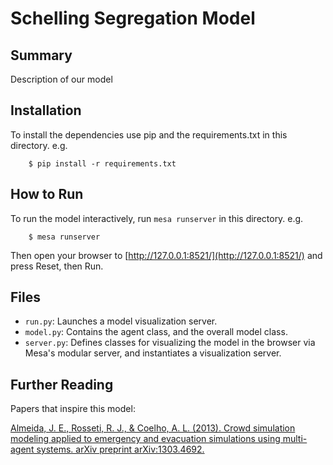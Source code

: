 # Schelling Segregation Model

## Summary

Description of our model

## Installation

To install the dependencies use pip and the requirements.txt in this directory. e.g.

```
    $ pip install -r requirements.txt
```

## How to Run

To run the model interactively, run ``mesa runserver`` in this directory. e.g.

```
    $ mesa runserver
```

Then open your browser to [http://127.0.0.1:8521/](http://127.0.0.1:8521/) and press Reset, then Run.

## Files

* ``run.py``: Launches a model visualization server.
* ``model.py``: Contains the agent class, and the overall model class.
* ``server.py``: Defines classes for visualizing the model in the browser via Mesa's modular server, and instantiates a visualization server.

## Further Reading

Papers that inspire this model:

[Almeida, J. E., Rosseti, R. J., & Coelho, A. L. (2013). Crowd simulation modeling applied to emergency and evacuation simulations using multi-agent systems. arXiv preprint arXiv:1303.4692.
](https://arxiv.org/abs/1303.4692)